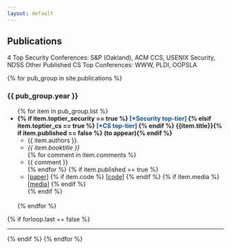 ```yaml
---
layout: default
---
```

## Publications
 4 Top Security Conferences: S&P (Oakland), ACM CCS, USENIX Security, NDSS
 Other Published CS Top Conferences: WWW, PLDI, OOPSLA
 
{% for pub_group in site.publications %}
<h3>{{ pub_group.year }}</h3>
<ul>
{% for item in pub_group.list %}
  <li>
    <strong>
      {% if item.toptier_security == true %}
      <font style="color:#0b5394;">[*Security top-tier] </font>
      {% elsif item.toptier_cs == true %}
      <font style="color:#0b5394;">[*CS top-tier] </font> 
      {% endif %}
      {{item.title}}{% if item.published == false %} (to appear){% endif %}
    </strong>
    <ul>
      <li>{{ item.authors }}.</li>
      <li><em>{{ item.booktitle }}</em></li>
      {% for comment in item.comments %}
      <li>{{ comment }}</li>
      {% endfor %}
      {% if item.published == true %}
      <li>
        [<a href="{{ item.link }}">paper</a>]
        {% if item.code %}
        [<a href="{{ item.code }}">code</a>]
        {% endif %}
        {% if item.media %}
        [<a href="{{ item.media }}">media</a>]
        {% endif %}
      </li>
      {% endif %}
    </ul>
  </li>
  <br>
{% endfor %}
</ul>
{% if forloop.last == false %}<hr>{% endif %}
{% endfor %}
